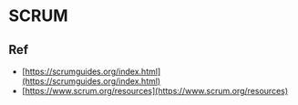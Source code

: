 # SCRUM

## Ref
* [https://scrumguides.org/index.html](https://scrumguides.org/index.html)
* [https://www.scrum.org/resources](https://www.scrum.org/resources)

